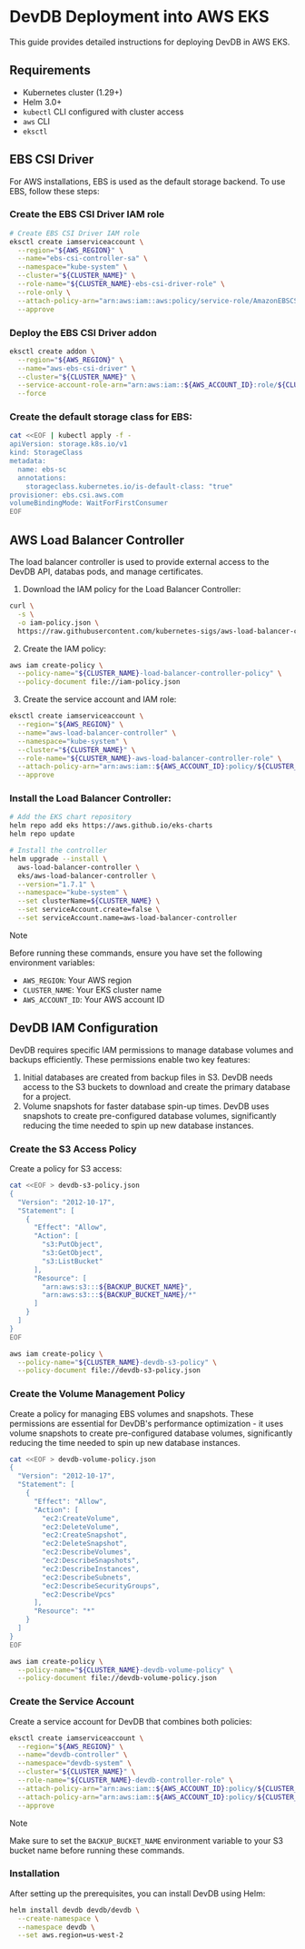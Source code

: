 # DevDB Deployment into AWS EKS

This guide provides detailed instructions for deploying DevDB in AWS EKS.

## Requirements

- Kubernetes cluster (1.29+)
- Helm 3.0+
- `kubectl` CLI configured with cluster access
- `aws` CLI
- `eksctl`

## EBS CSI Driver

For AWS installations, EBS is used as the default storage backend. To use EBS, follow these steps:

### Create the EBS CSI Driver IAM role

```bash
# Create EBS CSI Driver IAM role
eksctl create iamserviceaccount \
  --region="${AWS_REGION}" \
  --name="ebs-csi-controller-sa" \
  --namespace="kube-system" \
  --cluster="${CLUSTER_NAME}" \
  --role-name="${CLUSTER_NAME}-ebs-csi-driver-role" \
  --role-only \
  --attach-policy-arn="arn:aws:iam::aws:policy/service-role/AmazonEBSCSIDriverPolicy" \
  --approve
```

### Deploy the EBS CSI Driver addon

```bash
eksctl create addon \
  --region="${AWS_REGION}" \
  --name="aws-ebs-csi-driver" \
  --cluster="${CLUSTER_NAME}" \
  --service-account-role-arn="arn:aws:iam::${AWS_ACCOUNT_ID}:role/${CLUSTER_NAME}-ebs-csi-driver-role" \
  --force
```

### Create the default storage class for EBS:

```bash
cat <<EOF | kubectl apply -f -
apiVersion: storage.k8s.io/v1
kind: StorageClass
metadata:
  name: ebs-sc
  annotations:
    storageclass.kubernetes.io/is-default-class: "true"
provisioner: ebs.csi.aws.com
volumeBindingMode: WaitForFirstConsumer
EOF
```

## AWS Load Balancer Controller

The load balancer controller is used to provide external access to the DevDB API, databas pods, and manage certificates.

1. Download the IAM policy for the Load Balancer Controller:

```bash
curl \
  -s \
  -o iam-policy.json \
  https://raw.githubusercontent.com/kubernetes-sigs/aws-load-balancer-controller/v2.7.1/docs/install/iam_policy.json
```

2. Create the IAM policy:

```bash
aws iam create-policy \
  --policy-name="${CLUSTER_NAME}-load-balancer-controller-policy" \
  --policy-document file://iam-policy.json
```

3. Create the service account and IAM role:

```bash
eksctl create iamserviceaccount \
  --region="${AWS_REGION}" \
  --name="aws-load-balancer-controller" \
  --namespace="kube-system" \
  --cluster="${CLUSTER_NAME}" \
  --role-name="${CLUSTER_NAME}-aws-load-balancer-controller-role" \
  --attach-policy-arn="arn:aws:iam::${AWS_ACCOUNT_ID}:policy/${CLUSTER_NAME}-load-balancer-controller-policy" \
  --approve
```

### Install the Load Balancer Controller:

```bash
# Add the EKS chart repository
helm repo add eks https://aws.github.io/eks-charts
helm repo update

# Install the controller
helm upgrade --install \
  aws-load-balancer-controller \
  eks/aws-load-balancer-controller \
  --version="1.7.1" \
  --namespace="kube-system" \
  --set clusterName=${CLUSTER_NAME} \
  --set serviceAccount.create=false \
  --set serviceAccount.name=aws-load-balancer-controller
```

> [!NOTE]
> Before running these commands, ensure you have set the following environment variables:
> - `AWS_REGION`: Your AWS region
> - `CLUSTER_NAME`: Your EKS cluster name
> - `AWS_ACCOUNT_ID`: Your AWS account ID

## DevDB IAM Configuration

DevDB requires specific IAM permissions to manage database volumes and backups efficiently. These permissions enable two key features:
1. Initial databases are created from backup files in S3. DevDB needs access to the S3 buckets to download and create the primary database for a project.
2. Volume snapshots for faster database spin-up times. DevDB uses snapshots to create pre-configured database volumes, significantly reducing the time needed to spin up new database instances.

### Create the S3 Access Policy

Create a policy for S3 access:

```bash
cat <<EOF > devdb-s3-policy.json
{
  "Version": "2012-10-17",
  "Statement": [
    {
      "Effect": "Allow",
      "Action": [
        "s3:PutObject",
        "s3:GetObject",
        "s3:ListBucket"
      ],
      "Resource": [
        "arn:aws:s3:::${BACKUP_BUCKET_NAME}",
        "arn:aws:s3:::${BACKUP_BUCKET_NAME}/*"
      ]
    }
  ]
}
EOF

aws iam create-policy \
  --policy-name="${CLUSTER_NAME}-devdb-s3-policy" \
  --policy-document file://devdb-s3-policy.json
```

### Create the Volume Management Policy

Create a policy for managing EBS volumes and snapshots. These permissions are essential for DevDB's performance optimization - it uses volume snapshots to create pre-configured database volumes, significantly reducing the time needed to spin up new database instances.

```bash
cat <<EOF > devdb-volume-policy.json
{
  "Version": "2012-10-17",
  "Statement": [
    {
      "Effect": "Allow",
      "Action": [
        "ec2:CreateVolume",
        "ec2:DeleteVolume",
        "ec2:CreateSnapshot",
        "ec2:DeleteSnapshot",
        "ec2:DescribeVolumes",
        "ec2:DescribeSnapshots",
        "ec2:DescribeInstances",
        "ec2:DescribeSubnets",
        "ec2:DescribeSecurityGroups",
        "ec2:DescribeVpcs"
      ],
      "Resource": "*"
    }
  ]
}
EOF

aws iam create-policy \
  --policy-name="${CLUSTER_NAME}-devdb-volume-policy" \
  --policy-document file://devdb-volume-policy.json
```

### Create the Service Account

Create a service account for DevDB that combines both policies:

```bash
eksctl create iamserviceaccount \
  --region="${AWS_REGION}" \
  --name="devdb-controller" \
  --namespace="devdb-system" \
  --cluster="${CLUSTER_NAME}" \
  --role-name="${CLUSTER_NAME}-devdb-controller-role" \
  --attach-policy-arn="arn:aws:iam::${AWS_ACCOUNT_ID}:policy/${CLUSTER_NAME}-devdb-s3-policy" \
  --attach-policy-arn="arn:aws:iam::${AWS_ACCOUNT_ID}:policy/${CLUSTER_NAME}-devdb-volume-policy" \
  --approve
```

> [!NOTE]
> Make sure to set the `BACKUP_BUCKET_NAME` environment variable to your S3 bucket name before running these commands.

### Installation

After setting up the prerequisites, you can install DevDB using Helm:

```bash
helm install devdb devdb/devdb \
  --create-namespace \
  --namespace devdb \
  --set aws.region=us-west-2
```
